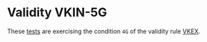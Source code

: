 # Validity VKIN-5G

These [tests](.) are exercising the condition `4G` of the validity rule [VKEX](../vkex/Readme.md).

